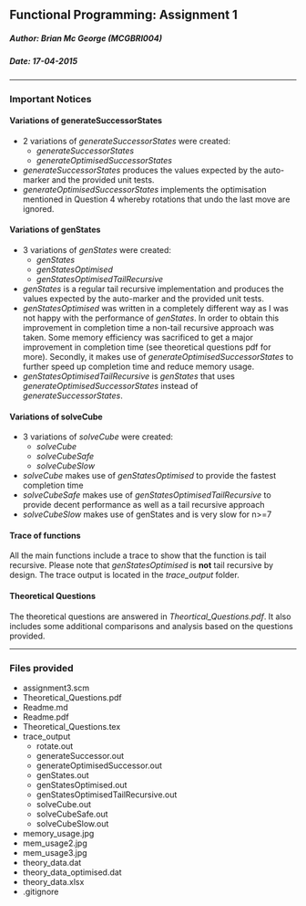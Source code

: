Functional Programming: Assignment 1
-------------------------------------
##### **Author:** Brian Mc George (MCGBRI004)
##### **Date:** 17-04-2015
----------
### Important Notices
#### Variations of generateSuccessorStates
- 2 variations of *generateSuccessorStates* were created:
  - *generateSuccessorStates*
  - *generateOptimisedSuccessorStates*
- *generateSuccessorStates* produces the values expected by the auto-marker and the provided unit tests.
- *generateOptimisedSuccessorStates* implements the optimisation mentioned in Question 4 whereby rotations that undo the last move are ignored.

#### Variations of genStates
- 3 variations of *genStates* were created:
  -  *genStates*
  - *genStatesOptimised*
  - *genStatesOptimisedTailRecursive*
- *genStates* is a regular tail recursive implementation and produces the values expected by the auto-marker and the provided unit tests.
- *genStatesOptimised* was written in a completely different way as I was not happy with the performance of *genStates*. In order to obtain this improvement in completion time a non-tail recursive approach was taken. Some memory efficiency was sacrificed to get a major improvement in completion time (see theoretical questions pdf for more). Secondly, it makes use of *generateOptimisedSuccessorStates* to further speed up completion time and reduce memory usage.
- *genStatesOptimisedTailRecursive* is *genStates* that uses *generateOptimisedSuccessorStates* instead of *generateSuccessorStates*.

#### Variations of solveCube
- 3 variations of *solveCube* were created:
  - *solveCube*
  - *solveCubeSafe*
  - *solveCubeSlow*
-  *solveCube* makes use of *genStatesOptimised* to provide the fastest completion time
-  *solveCubeSafe* makes use of *genStatesOptimisedTailRecursive* to provide decent performance as well as a tail recursive approach
-  *solveCubeSlow* makes use of genStates and is very slow for n>=7

#### Trace of functions
All the main functions include a trace to show that the function is tail recursive. Please note that *genStatesOptimised* is **not** tail recursive by design. The trace output is located in the *trace_output* folder.

#### Theoretical Questions
The theoretical questions are answered in *Theortical_Questions.pdf*. It also includes some additional comparisons and analysis based on the questions provided.

----------

### Files provided
- assignment3.scm
- Theoretical_Questions.pdf
- Readme.md
- Readme.pdf
- Theoretical_Questions.tex
- trace_output
  -  rotate.out
  - generateSuccessor.out
  - generateOptimisedSuccessor.out
  - genStates.out
  - genStatesOptimised.out
  - genStatesOptimisedTailRecursive.out
  - solveCube.out
  - solveCubeSafe.out
  - solveCubeSlow.out
- memory_usage.jpg
- mem_usage2.jpg
- mem_usage3.jpg
- theory_data.dat
- theory_data_optimised.dat
- theory_data.xlsx
- .gitignore
